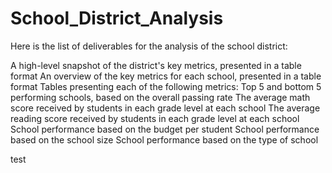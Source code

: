 # School_District_Analysis

Here is the list of deliverables for the analysis of the school district:

A high-level snapshot of the district's key metrics, presented in a table format An overview of the key metrics for each school, presented in a table format Tables presenting each of the following metrics: Top 5 and bottom 5 performing schools, based on the overall passing rate The average math score received by students in each grade level at each school The average reading score received by students in each grade level at each school School performance based on the budget per student School performance based on the school size School performance based on the type of school


test
